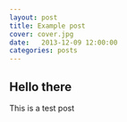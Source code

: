 ```yaml
---
layout: post
title: Example post
cover: cover.jpg
date:   2013-12-09 12:00:00
categories: posts
---
```


## Hello there

This is a test post
